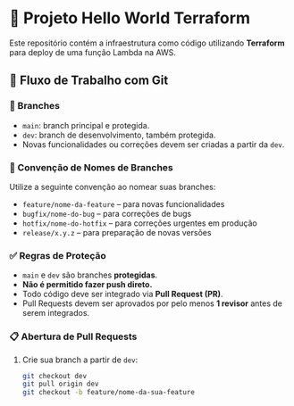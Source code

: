 # 🚀 Projeto Hello World Terraform

Este repositório contém a infraestrutura como código utilizando **Terraform** para deploy de uma função Lambda na AWS.

## 📌 Fluxo de Trabalho com Git

### 🔀 Branches

- `main`: branch principal e protegida.
- `dev`: branch de desenvolvimento, também protegida.
- Novas funcionalidades ou correções devem ser criadas a partir da `dev`.

### 📁 Convenção de Nomes de Branches

Utilize a seguinte convenção ao nomear suas branches:

- `feature/nome-da-feature` – para novas funcionalidades
- `bugfix/nome-do-bug` – para correções de bugs
- `hotfix/nome-do-hotfix` – para correções urgentes em produção
- `release/x.y.z` – para preparação de novas versões

### ✅ Regras de Proteção

- `main` e `dev` são branches **protegidas**.
- **Não é permitido fazer push direto.**
- Todo código deve ser integrado via **Pull Request (PR)**.
- Pull Requests devem ser aprovados por pelo menos **1 revisor** antes de serem integrados.

### 📋 Abertura de Pull Requests

1. Crie sua branch a partir de `dev`:
   ```bash
   git checkout dev
   git pull origin dev
   git checkout -b feature/nome-da-sua-feature
